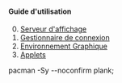 #### Guide d'utilisation
0. [Serveur d'affichage](https://github.com/dexter74/Linux/blob/main/Archlinux/Appz/Serveur_Affichage/Xorg.md)
1. [Gestionnaire de connexion](https://github.com/dexter74/Linux/blob/main/Archlinux/Appz/Gestionnaire_de_connexion/readme.md)
2. [Environnement Graphique](https://github.com/dexter74/Linux/blob/main/Archlinux/Appz/Environnements_Graphique/readme.md)
3. [Applets](https://github.com/dexter74/Linux/blob/main/Archlinux/Appz/readme.md)



pacman -Sy --noconfirm plank;
